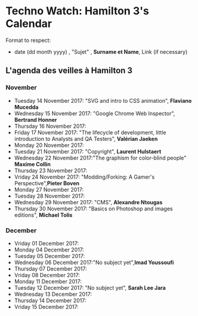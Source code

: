 # Techno Watch:  Hamilton 3's Calendar

Format to respect:   
- date (dd month yyyy) , "Sujet" ,  __Surname et Name__, Link (if necessary)

## L'agenda des veilles à Hamilton 3

### November
- Tuesday 14 November 2017: "SVG and intro to CSS animation", __Flaviano Mucedda__
- Wednesday 15 November 2017: "Google Chrome Web Inspector", __Bertrand Honner__
- Thursday 16 November 2017:
- Friday 17 November 2017: "The lifecycle of development, little introduction to Analysts and QA Testers", __Valérian Jaeken__
- Monday 20 November 2017:
- Tuesday 21 November 2017: "Copyright", __Laurent Hulstaert__
- Wednesday 22 November 2017:"The graphism for color-blind people" __Maxime Collin__
- Thursday 23 November 2017:
- Vriday 24 November 2017: "Modding/Forking: A Gamer's Perspective",__Pieter Boven__ 
- Monday 27 November 2017:
- Tuesday 28 November 2017:
- Wednesday 29 November 2017: "CMS", __Alexandre Ntougas__ 
- Thursday 30 November 2017: "Basics on Photoshop and images editions", __Michael Tolis__

### December
- Vriday 01 December 2017:
- Monday 04 December 2017:
- Tuesday 05 December 2017:
- Wednesday 06 December 2017:"No subject yet",__Imad Youssoufi__
- Thursday 07 December 2017:
- Vriday 08 December 2017:
- Monday 11 December 2017:
- Tuesday 12 December 2017: "No subject yet", __Sarah Lee Jara__
- Wednesday 13 December 2017:
- Thursday 14 December 2017:
- Vriday 15 December 2017:

